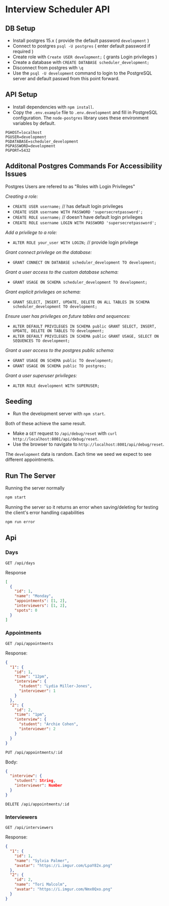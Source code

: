 # Interview Scheduler API

## DB Setup

- Install postgres 15.x ( provide the default password `development` )
- Connect to postgres `psql -U postgres` ( enter default password if required )
- Create role with `Create USER development;` ( grants Login privileges )
- Create a database with `CREATE DATABASE scheduler_development;`
- Disconnect from postgres with `\q`
- Use the `psql -U development` command to login to the PostgreSQL server and default passwd
  from this point forward.

## API Setup

- Install dependencies with `npm install`.
- Copy the `.env.example` file to `.env.development` and fill in PostgreSQL configuration. The `node-postgres` library uses these environment variables by default.

```
PGHOST=localhost
PGUSER=development
PGDATABASE=scheduler_development
PGPASSWORD=development
PGPORT=5432
```

## Additonal Postgres Commands For Accessibility Issues
  Postgres Users are refered to as "Roles with Login Privileges"

  *Creating a role:*
  - `CREATE USER username;` // has default login privileges
  - `CREATE USER username WITH PASSWORD 'supersecretpassword';`
  - `CREATE ROLE username;` // doesn't have default login privileges
  - `CREATE ROLE username LOGIN WITH PASSWORD 'supersecretpassword';`

  *Add a privilege to a role:*
  - `ALTER ROLE your_user WITH LOGIN;` // provide login privilege

  *Grant connect privilege on the database:*
  - `GRANT CONNECT ON DATABASE scheduler_development TO development;`

  *Grant a user access to the custom database schema:*
  -  `GRANT USAGE ON SCHEMA scheduler_development TO development;`

  *Grant explicit privileges on schema:*
  - `GRANT SELECT, INSERT, UPDATE, DELETE ON ALL TABLES IN SCHEMA scheduler_development TO
    development;`

  *Ensure user has privileges on future tables and sequences:*
  - `ALTER DEFAULT PRIVILEGES IN SCHEMA public GRANT SELECT, INSERT, UPDATE, DELETE ON TABLES TO development;`
  - `ALTER DEFAULT PRIVILEGES IN SCHEMA public GRANT USAGE, SELECT ON SEQUENCES TO development;`

  *Grant a user access to the postgres public schema:*
  - `GRANT USAGE ON SCHEMA public TO development;`
  - `GRANT USAGE ON SCHEMA public TO postgres;`

  *Grant a user superuser privileges:*
  - `ALTER ROLE development WITH SUPERUSER;`
  
## Seeding

- Run the development server with `npm start`.

Both of these achieve the same result.

- Make a `GET` request to `/api/debug/reset` with `curl http://localhost:8001/api/debug/reset`.
- Use the browser to navigate to `http://localhost:8001/api/debug/reset`.

The `development` data is random. Each time we seed we expect to see different appointments.

## Run The Server

Running the server normally
```sh
npm start
```

Running the server so it returns an error when saving/deleting for testing the client's error handling capabilities
```sh
npm run error
```

## Api

### Days

`GET /api/days`

Response

```json
[
  {
    "id": 1,
    "name": "Monday",
    "appointments": [1, 2],
    "interviewers": [1, 2],
    "spots": 0
  }
]
```

### Appointments

`GET /api/appointments`

Response:

```json
{
  "1": {
    "id": 1,
    "time": "12pm",
    "interview": {
      "student": "Lydia Miller-Jones",
      "interviewer": 1
    }
  },
  "2": {
    "id": 2,
    "time": "1pm",
    "interview": {
      "student": "Archie Cohen",
      "interviewer": 2
    }
  }
}
```

`PUT /api/appointments/:id`

Body:

```json
{
  "interview": {
    "student": String,
    "interviewer": Number
  }
}
```

`DELETE /api/appointments/:id`

### Interviewers

`GET /api/interviewers`

Response:

```json
{
  "1": {
    "id": 1,
    "name": "Sylvia Palmer",
    "avatar": "https://i.imgur.com/LpaY82x.png"
  },
  "2": {
    "id": 2,
    "name": "Tori Malcolm",
    "avatar": "https://i.imgur.com/Nmx0Qxo.png"
  }
}
```
